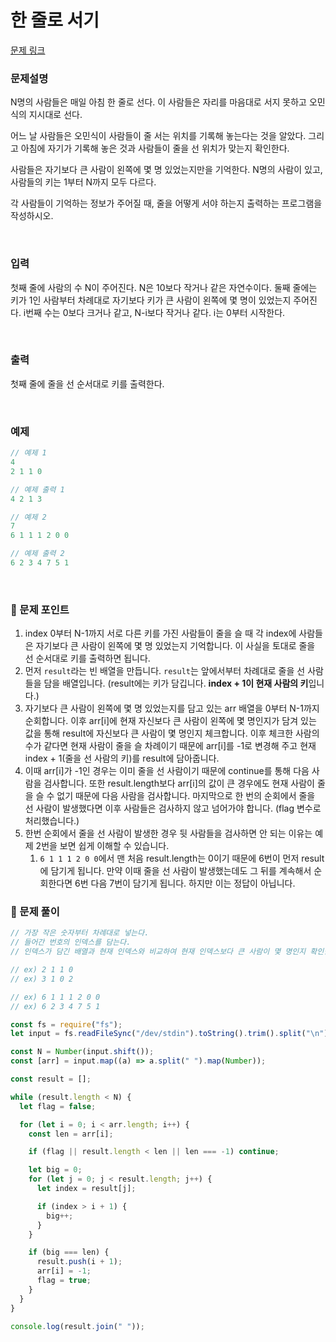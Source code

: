 # **한 줄로 서기**

[문제 링크](https://www.acmicpc.net/problem/1138)

### 문제설명

N명의 사람들은 매일 아침 한 줄로 선다. 이 사람들은 자리를 마음대로 서지 못하고 오민식의 지시대로 선다.

어느 날 사람들은 오민식이 사람들이 줄 서는 위치를 기록해 놓는다는 것을 알았다. 그리고 아침에 자기가 기록해 놓은 것과 사람들이 줄을 선 위치가 맞는지 확인한다.

사람들은 자기보다 큰 사람이 왼쪽에 몇 명 있었는지만을 기억한다. N명의 사람이 있고, 사람들의 키는 1부터 N까지 모두 다르다.

각 사람들이 기억하는 정보가 주어질 때, 줄을 어떻게 서야 하는지 출력하는 프로그램을 작성하시오.

<br>

### 입력

첫째 줄에 사람의 수 N이 주어진다. N은 10보다 작거나 같은 자연수이다. 둘째 줄에는 키가 1인 사람부터 차례대로 자기보다 키가 큰 사람이 왼쪽에 몇 명이 있었는지 주어진다. i번째 수는 0보다 크거나 같고, N-i보다 작거나 같다. i는 0부터 시작한다.

<br>

### 출력

첫째 줄에 줄을 선 순서대로 키를 출력한다.

<br>

### 예제

```jsx
// 예제 1
4
2 1 1 0

// 예제 출력 1
4 2 1 3

// 예제 2
7
6 1 1 1 2 0 0

// 예제 출력 2
6 2 3 4 7 5 1
```

<br>

### 📕 문제 포인트

1. index 0부터 N-1까지 서로 다른 키를 가진 사람들이 줄을 슬 때 각 index에 사람들은 자기보다 큰 사람이 왼쪽에 몇 명 있었는지 기억합니다. 이 사실을 토대로 줄을 선 순서대로 키를 출력하면 됩니다.
2. 먼저 `result`라는 빈 배열을 만듭니다. `result`는 앞에서부터 차례대로 줄을 선 사람들을 담을 배열입니다. (result에는 키가 담깁니다. **index + 1이 현재 사람의 키**입니다.)
3. 자기보다 큰 사람이 왼쪽에 몇 명 있었는지를 담고 있는 arr 배열을 0부터 N-1까지 순회합니다. 이후 arr[i]에 현재 자신보다 큰 사람이 왼쪽에 몇 명인지가 담겨 있는 값을 통해 result에 자신보다 큰 사람이 몇 명인지 체크합니다. 이후 체크한 사람의 수가 같다면 현재 사람이 줄을 슬 차례이기 때문에 arr[i]를 -1로 변경해 주고 현재 index + 1(줄을 선 사람의 키)를 result에 담아줍니다.
4. 이때 arr[i]가 -1인 경우는 이미 줄을 선 사람이기 때문에 continue를 통해 다음 사람을 검사합니다. 또한 result.length보다 arr[i]의 값이 큰 경우에도 현재 사람이 줄을 슬 수 없기 때문에 다음 사람을 검사합니다. 마지막으로 한 번의 순회에서 줄을 선 사람이 발생했다면 이후 사람들은 검사하지 않고 넘어가야 합니다. (flag 변수로 처리했습니다.)
5. 한번 순회에서 줄을 선 사람이 발생한 경우 뒷 사람들을 검사하면 안 되는 이유는 예제 2번을 보면 쉽게 이해할 수 있습니다.
   1. `6 1 1 1 2 0 0`에서 맨 처음 result.length는 0이기 때문에 6번이 먼저 result에 담기게 됩니다. 만약 이때 줄을 선 사람이 발생했는데도 그 뒤를 계속해서 순회한다면 6번 다음 7번이 담기게 됩니다. 하지만 이는 정답이 아닙니다.

### 📝 문제 풀이

```js
// 가장 작은 숫자부터 차례대로 넣는다.
// 들어간 번호의 인덱스를 담는다.
// 인덱스가 담긴 배열과 현재 인덱스와 비교하여 현재 인덱스보다 큰 사람이 몇 명인지 확인한다.

// ex) 2 1 1 0
// ex) 3 1 0 2

// ex) 6 1 1 1 2 0 0
// ex) 6 2 3 4 7 5 1

const fs = require("fs");
let input = fs.readFileSync("/dev/stdin").toString().trim().split("\n");

const N = Number(input.shift());
const [arr] = input.map((a) => a.split(" ").map(Number));

const result = [];

while (result.length < N) {
  let flag = false;

  for (let i = 0; i < arr.length; i++) {
    const len = arr[i];

    if (flag || result.length < len || len === -1) continue;

    let big = 0;
    for (let j = 0; j < result.length; j++) {
      let index = result[j];

      if (index > i + 1) {
        big++;
      }
    }

    if (big === len) {
      result.push(i + 1);
      arr[i] = -1;
      flag = true;
    }
  }
}

console.log(result.join(" "));
```
